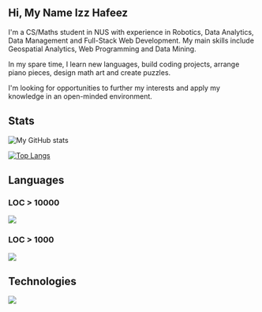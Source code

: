 ## Hi, My Name Izz Hafeez

I'm a CS/Maths student in NUS with experience in Robotics, Data Analytics, Data Management and Full-Stack Web Development. My main skills include Geospatial Analytics, Web Programming and Data Mining.

In my spare time, I learn new languages, build coding projects, arrange piano pieces, design math art and create puzzles.

I'm looking for opportunities to further my interests and apply my knowledge in an open-minded environment.

## Stats
![My GitHub stats](https://github-readme-stats-fork-gules.vercel.app/api?username=izzhafeez&count_private=true&show_icons=true&theme=dark&hide=contribs)<br/>
<!---[![GitHub Streak](https://streak-stats.demolab.com/?user=izzhafeez&theme=dark&card_width=467)](https://git.io/streak-stats)--->
<!---[![GitHub Trends SVG](https://api.githubtrends.io/user/svg/mynameizzhafeez/repos)](https://githubtrends.io)--->
<!---![Top Langs](https://github-readme-stats.vercel.app/api/top-langs/?username=mynameizzhafeez)--->
<!---[![Harlok's wakatime stats](https://github-readme-stats.vercel.app/api/wakatime?username=wilcoxon)](https://github.com/anuraghazra/github-readme-stats)--->
[![Top Langs](https://github-readme-stats.vercel.app/api/top-langs/?username=izzhafeez&layout=compact&theme=outrun&hide=jupyter%20notebook,python,html,cython)](https://github.com/anuraghazra/github-readme-stats)

## Languages
### LOC > 10000
<a href="https://skillicons.dev">
  <img src="https://skillicons.dev/icons?i=python,javascript,java,ruby,r" />
</a>

### LOC > 1000
<a href="https://skillicons.dev">
  <img src="https://skillicons.dev/icons?i=rust,postgres,matlab,cpp,bash,go,typescript,php,c,cs" />
</a>

## Technologies
<a href="https://skillicons.dev">
  <img src="https://skillicons.dev/icons?i=django,react,vue,flask,figma,mongodb,gcp,rails,nodejs,netlify,rocket,postman,unity,tensorflow,pytorch,blender,angular" />
</a>

<!---
mynameizzhafeez/mynameizzhafeez is a ✨ special ✨ repository because its `README.md` (this file) appears on your GitHub profile.
You can click the Preview link to take a look at your changes.
--->

